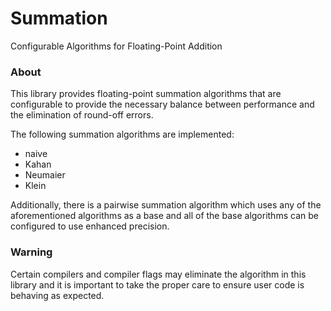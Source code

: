 Summation
=========
Configurable Algorithms for Floating-Point Addition

### About
This library provides floating-point summation algorithms that are
configurable to provide the necessary balance between performance and
the elimination of round-off errors.

The following summation algorithms are implemented:
  - naive
  - Kahan
  - Neumaier
  - Klein

Additionally, there is a pairwise summation algorithm which uses any
of the aforementioned algorithms as a base and all of the base
algorithms can be configured to use enhanced precision.

### Warning
Certain compilers and compiler flags may eliminate the algorithm in
this library and it is important to take the proper care to ensure
user code is behaving as expected.
